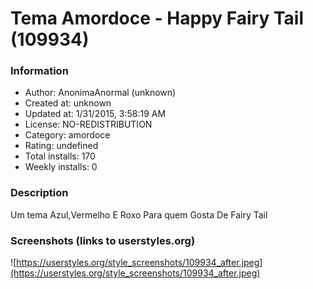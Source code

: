 # Tema Amordoce - Happy Fairy Tail (109934)

### Information
- Author: AnonimaAnormal (unknown)
- Created at: unknown
- Updated at: 1/31/2015, 3:58:19 AM
- License: NO-REDISTRIBUTION
- Category: amordoce
- Rating: undefined
- Total installs: 170
- Weekly installs: 0


### Description
Um tema Azul,Vermelho E Roxo Para quem Gosta De Fairy Tail


### Screenshots (links to userstyles.org)
![https://userstyles.org/style_screenshots/109934_after.jpeg](https://userstyles.org/style_screenshots/109934_after.jpeg)


